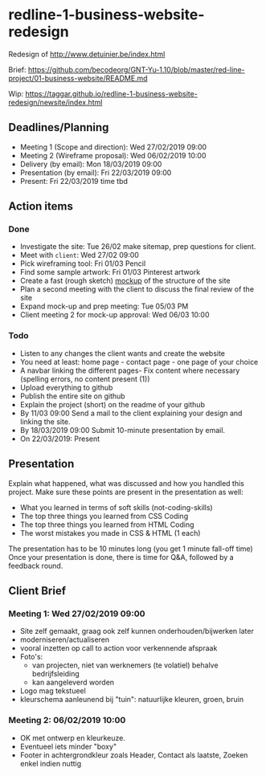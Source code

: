 # redline-1-business-website-redesign

Redesign of http://www.detuinier.be/index.html

Brief: https://github.com/becodeorg/GNT-Yu-1.10/blob/master/red-line-project/01-business-website/README.md

Wip: https://taggar.github.io/redline-1-business-website-redesign/newsite/index.html

## Deadlines/Planning
- Meeting 1 (Scope and direction): Wed 27/02/2019 09:00
- Meeting 2 (Wireframe proposal): Wed 06/02/2019 10:00
- Delivery (by email): Mon 18/03/2019 09:00
- Presentation (by email): Fri 22/03/2019 09:00
- Present: Fri 22/03/2019 time tbd

## Action items

### Done
- Investigate the site: Tue 26/02 make sitemap, prep questions for client.
- Meet with `client`: Wed 27/02 09:00
- Pick wireframing tool: Fri 01/03 Pencil
- Find some sample artwork: Fri 01/03 Pinterest artwork
- Create a fast (rough sketch) [mockup](https://taggar.github.io/redline-1-business-website-redesign/_wireframe/test_export/index.html) of the structure of the site
- Plan a second meeting with the client to discuss the final review of the site
- Expand mock-up and prep meeting: Tue 05/03 PM
- Client meeting 2 for mock-up approval: Wed 06/03 10:00

### Todo

- Listen to any changes the client wants and create the website
- You need at least: home page - contact page - one page of your choice
- A navbar linking the different pages- Fix content where necessary (spelling errors, no content present (1))
- Upload everything to github
- Publish the entire site on github
- Explain the project (short) on the readme of your github
- By 11/03 09:00 Send a mail to the client explaining your design and linking the site.
- By 18/03/2019 09:00 Submit 10-minute presentation by email.
- On 22/03/2019: Present

## Presentation

Explain what happened, what was discussed and how you handled this project.
Make sure these points are present in the presentation as well:

- What you learned in terms of soft skills (not-coding-skills)
- The top three things you learned from CSS Coding
- The top three things you learned from HTML Coding
- The worst mistakes you made in CSS & HTML (1 each)

The presentation has to be 10 minutes long (you get 1 minute fall-off time)
Once your presentation is done, there is time for Q&A, followed by a feedback round.

## Client Brief

### Meeting 1: Wed 27/02/2019 09:00

- Site zelf gemaakt, graag ook zelf kunnen onderhouden/bijwerken later
- moderniseren/actualiseren
- vooral inzetten op call to action voor verkennende afspraak
- Foto's: 
  * van projecten, niet van werknemers (te volatiel) behalve bedrijfsleiding
  * kan aangeleverd worden
- Logo mag tekstueel
- kleurschema aanleunend bij "tuin": natuurlijke kleuren, groen, bruin

### Meeting 2: 06/02/2019 10:00

- OK met ontwerp en kleurkeuze.
- Eventueel iets minder "boxy"
- Footer in achtergrondkleur zoals Header, Contact als laatste, Zoeken enkel indien nuttig